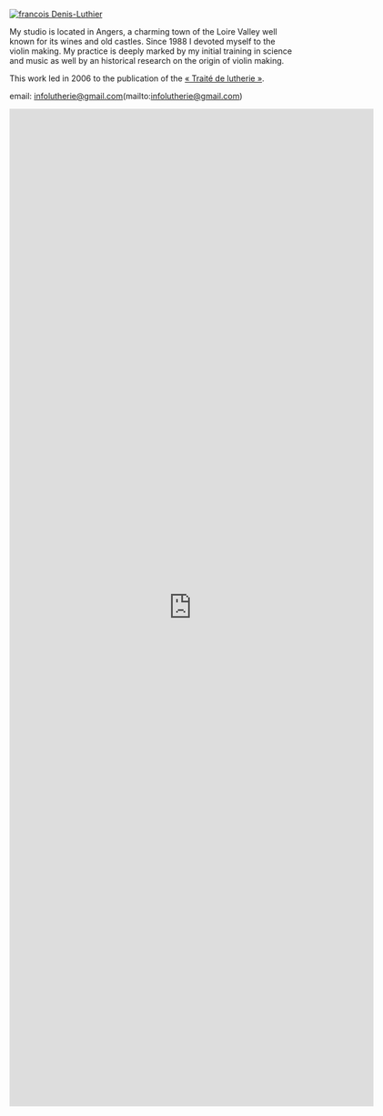 [![francois Denis-Luthier](https://lutherie.github.io/page0/files/stacks_image_8_1.png#right)](https://google.com)

My studio is located in Angers, a charming town of the Loire Valley well known for its wines and old castles. 
Since 1988 I devoted myself to the violin making. My practice is deeply marked by my initial training in science and music 
as well by an historical research on the origin of violin making.

This work led in 2006 to the publication of the [« Traité de lutherie »](https://traitedelutherie.com).  

email: infolutherie@gmail.com(mailto:infolutherie@gmail.com)



<iframe src="https://docs.google.com/forms/d/e/1FAIpQLSeAl_nj88Q5SDYP5tPeqoAu447wEMZh_cuxOeVMu-aVTzYvmw/viewform?embedded=true" width="640" height="1752" frameborder="0" marginheight="0" marginwidth="0">
  Chargement en cours...
</iframe>
